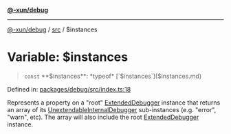 [**@-xun/debug**](../../README.md)

***

[@-xun/debug](../../README.md) / [src](../README.md) / $instances

# Variable: $instances

> `const` **$instances**: *typeof* [`$instances`]($instances.md)

Defined in: [packages/debug/src/index.ts:18](https://github.com/Xunnamius/rejoinder/blob/a641070c8e1704c84d328156f6d9eceb8b9362e5/packages/debug/src/index.ts#L18)

Represents a property on a "root" [ExtendedDebugger](../interfaces/ExtendedDebugger.md) instance that
returns an array of its [UnextendableInternalDebugger](../interfaces/UnextendableInternalDebugger.md) sub-instances
(e.g. "error", "warn", etc). The array will also include the root
[ExtendedDebugger](../interfaces/ExtendedDebugger.md) instance.

